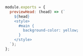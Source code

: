 ```js filename=".storybook/main.js" renderer="common" language="js"
module.exports = {
  previewHead: (head) => (`
    ${head}
    <style>
      #main {
        background-color: yellow;
      }
    </style>
  `);
};
```
